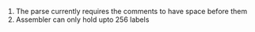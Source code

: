 1. The parse currently requires the comments to have space before them
2. Assembler can only hold upto 256 labels